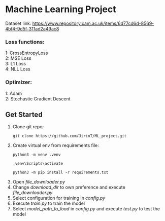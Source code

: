 # Machine Learning Project

Dataset link: https://www.repository.cam.ac.uk/items/6d77cd6d-8569-4bf4-9d5f-311ad2a49ac8

### Loss functions:
1: CrossEntropyLoss <br>
2: MSE Loss <br>
3: L1 Loss <br>
4: NLL Loss <br>

### Optimizer:
1: Adam <br>
2: Stochastic Gradient Descent <br>

## Get Started
1. Clone git repo: <br>
   ```
   git clone https://github.com/JirinT/ML_project.git
   ```
2. Create virtual env from requirements file: <br>
   ```
   python3 -m venv .venv
   ```
   ```
   .venv\Scripts\activate
   ```
   ```
   python3 -m pip install -r requirements.txt
   ```
3. Open <em>file_downloader.py</em>
4. Change <em>download_dir</em> to own preference and execute <em>file_downloader.py</em>
5. Select configuration for training in <em>config.py</em>
6. Execute <em>train.py</em> to train the model
7. Select <em>model_path_to_load</em> in <em>config.py</em> and execute <em>test.py</em> to test the model
